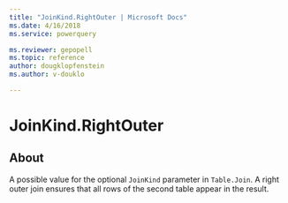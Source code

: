 ```yaml
---
title: "JoinKind.RightOuter | Microsoft Docs"
ms.date: 4/16/2018
ms.service: powerquery

ms.reviewer: gepopell
ms.topic: reference
author: dougklopfenstein
ms.author: v-douklo

---
```

# JoinKind.RightOuter
## About
A possible value for the optional `JoinKind` parameter in `Table.Join`. A right outer join ensures that all rows of the second table appear in the result.

